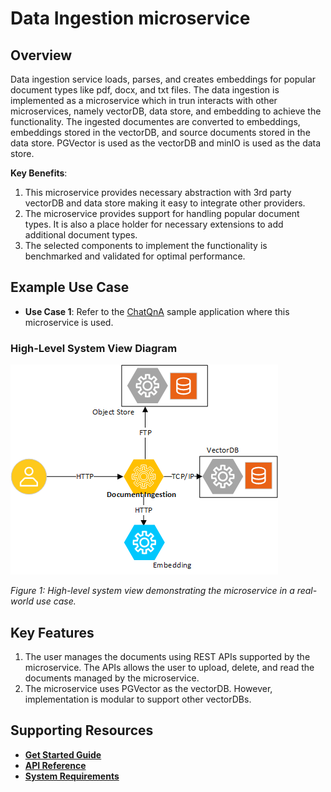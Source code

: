 
# Data Ingestion microservice

<!--
**User Story US-1: Learning About the Microservice**
- **As a developer**, I want to understand the purpose and benefits of the microservice so that I can determine if it fits my project.

**Acceptance Criteria**:
1. A concise description of the microservice’s purpose.
2. A summary of its technical value and benefits.
-->
## Overview
Data ingestion service loads, parses, and creates embeddings for popular document types like pdf, docx, and txt files. The data ingestion is implemented as a microservice which in trun interacts with other microservices, namely vectorDB, data store, and embedding to achieve the functionality. The ingested documentes are converted to embeddings, embeddings stored in the vectorDB, and source documents stored in the data store. PGVector is used as the vectorDB and minIO is used as the data store.

**Key Benefits**:
<!--
Guidance for Authors:
- Audience Expectation: Developers want to understand why this microservice is worth using and how it will help them meet their goals.
- Highlight the **value proposition** and **outcomes** of the microservice.
- Explain how it helps developers or solves end-user problems.
- Use clear, developer-focused language.
- Example Benefits:
  - Reduces time to market with ready-to-use pipelines.
  - Improves accuracy for real-time data processing.
-->
1. This microservice provides necessary abstraction with 3rd party vectorDB and data store making it easy to integrate other providers.
2. The microservice provides support for handling popular document types. It is also a place holder for necessary extensions to add additional document types.
3. The selected components to implement the functionality is benchmarked and validated for optimal performance.

<!--
**User Story US-2: Understanding Use Cases**
- **As a developer**, I want to learn how this microservice applies to real-world scenarios so that I can evaluate its relevance.

**Acceptance Criteria**:
1. At least two practical use cases demonstrating the microservice in action.
-->
## Example Use Case

- **Use Case 1**: Refer to the [ChatQnA](https://github.com/intel-innersource/applications.ai.intel-gpt.generative-ai-examples/tree/main/reference_apps/intel-egai-chatqna) sample application where this microservice is used.


<!--
Diagram Guidelines:
1. Show the microservice as part of a broader system.
2. Include:
   - Inputs (e.g., sensors, data streams).
   - Processing steps (e.g., signal processing, AI inference).
   - Outputs (e.g., alerts, API responses).
3. Use clear labels and simple flows to make the diagram easy to interpret.
-->
### High-Level System View Diagram
![System View Diagram](./docs/images/DataPrep_HL_Arch.png)

*Figure 1: High-level system view demonstrating the microservice in a real-world use case.*

<!--
**User Story US-3: Discovering Key Features**
- **As a developer**, I want to understand the key features of the microservice so that I can assess its capabilities.

**Acceptance Criteria**:
1. Highlight technical capabilities relevant to developers.
2. List any optimizations or integrations that simplify usage.
-->
## Key Features
<!--
Guidance for Authors:
- Audience Expectation: Developers want to know what the microservice does and how it works at a technical level.
- Focus on the **technical capabilities** of the microservice (what it does).
- Use developer-focused language, such as specific APIs or processing pipelines.
- Example Features:
  - REST and gRPC API support.
  - Modular architecture for extending components.
  - Pre-trained models optimized for specific use cases.
-->
1. The user manages the documents using REST APIs supported by the microservice. The APIs allows the user to upload, delete, and read the documents managed by the microservice.
2. The microservice uses PGVector as the vectorDB. However, implementation is modular to support other vectorDBs.

<!--
**User Story US-4: Supporting Resources**
- **As a developer**, I want access to resources that help me get started with the microservice so that I can begin implementation quickly.

**Acceptance Criteria**:
1. Links to relevant documentation (e.g., API references, tutorials).
2. Easy navigation to developer resources.
-->
## Supporting Resources
- [**Get Started Guide**](./docs/get-started.md)
- [**API Reference**](./docs/dataprep-api.yml)
- [**System Requirements**](./docs/system-requirements.md)
<!-- - **Developer Forum** -->